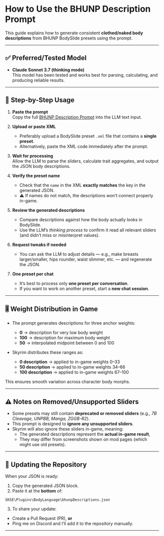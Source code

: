 # How to Use the BHUNP Description Prompt

This guide explains how to generate consistent **clothed/naked body descriptions** from BHUNP BodySlide presets using the prompt.

---

## ✅ Preferred/Tested Model
- **Claude Sonnet 3.7 (thinking mode)**  
  This model has been tested and works best for parsing, calculating, and producing reliable results.

---

## 📝 Step-by-Step Usage

1. **Paste the prompt**  
   Copy the full [BHUNP Description Prompt](./BHUNP_prompt.md) into the LLM text input.

2. **Upload or paste XML**  
   - Preferably upload a BodySlide preset `.xml` file that contains a **single preset**.  
   - Alternatively, paste the XML code immediately after the prompt.

3. **Wait for processing**  
   Allow the LLM to parse the sliders, calculate trait aggregates, and output the JSON body descriptions.

4. **Verify the preset name**  
   - Check that the `name` in the XML **exactly matches** the key in the generated JSON.  
   - ⚠️ If names do not match, the descriptions won’t connect properly in-game.

5. **Review the generated descriptions**  
   - Compare descriptions against how the body actually looks in BodySlide.  
   - Use the LLM’s *thinking process* to confirm it read all relevant sliders (and didn’t miss or misinterpret values).

6. **Request tweaks if needed**  
   - You can ask the LLM to adjust details — e.g., make breasts larger/smaller, hips rounder, waist slimmer, etc. — and regenerate the JSON.

7. **One preset per chat**  
   - It’s best to process only **one preset per conversation**.  
   - If you want to work on another preset, start a **new chat session**.

---

## 🎚️ Weight Distribution in Game

- The prompt generates descriptions for three anchor weights:  
  - **0** → description for very low body weight  
  - **100** → description for maximum body weight  
  - **50** → interpolated midpoint between 0 and 100  

- Skyrim distributes these ranges as:  
  - **0 description** → applied to in-game weights 0–33  
  - **50 description** → applied to in-game weights 34–66  
  - **100 description** → applied to in-game weights 67–100  

This ensures smooth variation across character body morphs.

---

## ⚠️ Notes on Removed/Unsupported Sliders
- Some presets may still contain **deprecated or removed sliders** (e.g., *7B Cleavage, UNPBB, Manga, ZGGB-R2*).  
- This prompt is designed to **ignore any unsupported sliders**.  
- Skyrim will also ignore these sliders in-game, meaning:  
  - The generated descriptions represent the **actual in-game result**,  
  - They may differ from screenshots shown on mod pages (which might use old presets).

---

## 🚀 Updating the Repository

When your JSON is ready:

1. Copy the generated JSON block.
2. Paste it at the **bottom** of:
```
SKSE\Plugins\BodyLanguage\bhunpDescriptions.json
```

3. To share your update:
- Create a Pull Request (PR), **or**  
- Ping me on Discord and I’ll add it to the repository manually.

---